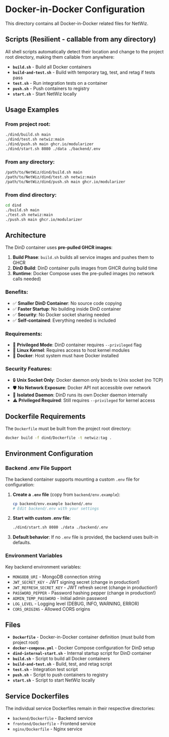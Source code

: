 # Docker-in-Docker Configuration

This directory contains all Docker-in-Docker related files for NetWiz.

## Scripts (Resilient - callable from any directory)

All shell scripts automatically detect their location and change to the project root directory, making them callable from anywhere:

- **`build.sh`** - Build all Docker containers
- **`build-and-test.sh`** - Build with temporary tag, test, and retag if tests pass
- **`test.sh`** - Run integration tests on a container
- **`push.sh`** - Push containers to registry
- **`start.sh`** - Start NetWiz locally

## Usage Examples

### From project root:
```bash
./dind/build.sh main
./dind/test.sh netwiz:main
./dind/push.sh main ghcr.io/modularizer
./dind/start.sh 8080 ./data ./backend/.env
```

### From any directory:
```bash
/path/to/NetWiz/dind/build.sh main
/path/to/NetWiz/dind/test.sh netwiz:main
/path/to/NetWiz/dind/push.sh main ghcr.io/modularizer
```

### From dind directory:
```bash
cd dind
./build.sh main
./test.sh netwiz:main
./push.sh main ghcr.io/modularizer
```

## Architecture

The DinD container uses **pre-pulled GHCR images**:

1. **Build Phase**: `build.sh` builds all service images and pushes them to GHCR
2. **DinD Build**: DinD container pulls images from GHCR during build time
3. **Runtime**: Docker Compose uses the pre-pulled images (no network calls needed)

### Benefits:
- ✅ **Smaller DinD Container**: No source code copying
- ✅ **Faster Startup**: No building inside DinD container
- ✅ **Security**: No Docker socket sharing needed
- ✅ **Self-contained**: Everything needed is included

### Requirements:
- 🔧 **Privileged Mode**: DinD container requires `--privileged` flag
- 🐧 **Linux Kernel**: Requires access to host kernel modules
- 🐳 **Docker**: Host system must have Docker installed

### Security Features:
- 🔒 **Unix Socket Only**: Docker daemon only binds to Unix socket (no TCP)
- 🛡️ **No Network Exposure**: Docker API not accessible over network
- 🔐 **Isolated Daemon**: DinD runs its own Docker daemon internally
- ⚠️ **Privileged Required**: Still requires `--privileged` for kernel access

## Dockerfile Requirements

The `Dockerfile` must be built from the project root directory:

```bash
docker build -f dind/Dockerfile -t netwiz:tag .
```

## Environment Configuration

### Backend .env File Support

The backend container supports mounting a custom `.env` file for configuration:

1. **Create a `.env` file** (copy from `backend/env.example`):
   ```bash
   cp backend/env.example backend/.env
   # Edit backend/.env with your settings
   ```

2. **Start with custom .env file**:
   ```bash
   ./dind/start.sh 8080 ./data ./backend/.env
   ```

3. **Default behavior**: If no `.env` file is provided, the backend uses built-in defaults.

### Environment Variables

Key backend environment variables:
- `MONGODB_URI` - MongoDB connection string
- `JWT_SECRET_KEY` - JWT signing secret (change in production!)
- `JWT_REFRESH_SECRET_KEY` - JWT refresh secret (change in production!)
- `PASSWORD_PEPPER` - Password hashing pepper (change in production!)
- `ADMIN_TEMP_PASSWORD` - Initial admin password
- `LOG_LEVEL` - Logging level (DEBUG, INFO, WARNING, ERROR)
- `CORS_ORIGINS` - Allowed CORS origins

## Files

- **`Dockerfile`** - Docker-in-Docker container definition (must build from project root)
- **`docker-compose.yml`** - Docker Compose configuration for DinD setup
- **`dind-internal-start.sh`** - Internal startup script for DinD container
- **`build.sh`** - Script to build all Docker containers
- **`build-and-test.sh`** - Build, test, and retag script
- **`test.sh`** - Integration test script
- **`push.sh`** - Script to push containers to registry
- **`start.sh`** - Script to start NetWiz locally

## Service Dockerfiles

The individual service Dockerfiles remain in their respective directories:
- `backend/Dockerfile` - Backend service
- `frontend/Dockerfile` - Frontend service
- `nginx/Dockerfile` - Nginx service
